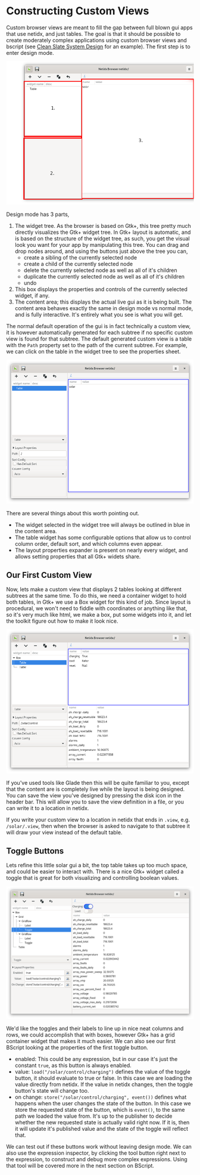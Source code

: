 # Constructing Custom Views

Custom browser views are meant to fill the gap between full blown gui
apps that use netidx, and just tables. The goal is that it should be
possible to create moderately complex applications using custom
browser views and bscript (see [Clean Slate System
Design](./complete_system.md) for an example). The first step is to
enter design mode.

![Design Mode](./browser-design-mode-empty.png)

Design mode has 3 parts,

1. The widget tree. As the browser is based on Gtk+, this tree pretty
   much directly visualizes the Gtk+ widget tree. In Gtk+ layout is
   automatic, and is based on the structure of the widget tree, as
   such, you get the visual look you want for your app by manipulating
   this tree. You can drag and drop nodes around, and using the
   buttons just above the tree you can,
   - create a sibling of the currently selected node
   - create a child of the currently selected node
   - delete the currently selected node as well as all of it's children
   - duplicate the currently selected node as well as all of it's children
   - undo
2. This box displays the properties and controls of the currently
   selected widget, if any.
3. The content area; this displays the actual live gui as it is being
   built. The content area behaves exactly the same in design mode vs
   normal mode, and is fully interactive. It's entirely what you see
   is what you will get.

The normal default operation of the gui is in fact technically a
custom view, it is however automatically generated for each subtree if
no specific custom view is found for that subtree. The default
generated custom view is a table with the `Path` property set to the
path of the current subtree. For example, we can click on the table in
the widget tree to see the properties sheet.

![Table Properties](./browser-table-properties.png)

There are several things about this worth pointing out.

- The widget selected in the widget tree will always be outlined in
  blue in the content area.
- The table widget has some configurable options that allow us to
  control column order, default sort, and which columns even appear.
- The layout properties expander is present on nearly every widget,
  and allows setting properties that all Gtk+ widets share.

## Our First Custom View

Now, lets make a custom view that displays 2 tables looking at
different subtrees at the same time. To do this, we need a container
widget to hold both tables, in Gtk+ we use a Box widget for this kind
of job. Since layout is procedural, we won't need to fiddle with
coordinates or anything like that, so it's very much like html, we
make a box, put some widgets into it, and let the toolkit figure out
how to make it look nice.

![Two Tables](./browser-two-tables-design.png)

If you've used tools like Glade then this will be quite familiar to
you, except that the content are is completely live while the layout
is being designed. You can save the view you've designed by pressing
the disk icon in the header bar. This will allow you to save the view
definition in a file, or you can write it to a location in netidx.

If you write your custom view to a location in netidx that ends in
`.view`, e.g. `/solar/.view`, then when the browser is asked to
navigate to that subtree it will draw your view instead of the default
table.

## Toggle Buttons

Lets refine this little solar gui a bit, the top table takes up too
much space, and could be easier to interact with. There is a nice Gtk+
widget called a toggle that is great for both visualizing and
controlling boolean values.

![Buttons and Table](./browser-buttons-and-table.png)

We'd like the toggles and their labels to line up in nice neat columns
and rows, we could accomplish that with boxes, however Gtk+ has a grid
container widget that makes it much easier. We can also see our first
BScript looking at the properties of the first toggle button.

- enabled: This could be any expression, but in our case it's just the
  constant `true`, as this button is always enabled.
- value: `load("/solar/control/charging")` defines the value of the
  toggle button, it should evaluate to true or false. In this case we
  are loading the value directly from netidx. If the value in netidx
  changes, then the toggle button's state will change too.
- on change: `store("/solar/control/charging", event())` defines what
  happens when the user changes the state of the button. In this case
  we store the requested state of the button, which is `event()`, to
  the same path we loaded the value from. It's up to the publisher to
  decide whether the new requested state is actually valid right
  now. If it is, then it will update it's published value and the
  state of the toggle will reflect that.

We can test out if these buttons work without leaving design mode. We
can also use the expression inspector, by clicking the tool button
right next to the expression, to construct and debug more complex
expressions. Using that tool will be covered more in the next section
on BScript.
